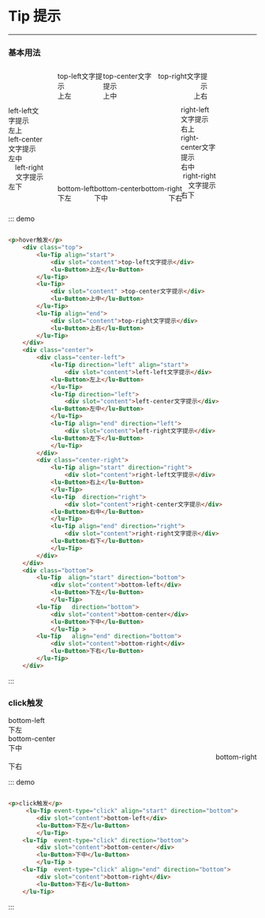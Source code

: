# Tip 提示
-----

### 基本用法

<div class="demo-block">
    <div class="top">
        <lu-Tip align="start" background="red">
            <div slot="content">top-left文字提示</div>
            <lu-Button>上左</lu-Button>
        </lu-Tip>
        <lu-Tip>
            <div slot="content" >top-center文字提示</div>
            <lu-Button>上中</lu-Button>
        </lu-Tip>
        <lu-Tip align="end">
            <div slot="content">top-right文字提示</div>
            <lu-Button>上右</lu-Button>
        </lu-Tip>
    </div>
    <div class="center">
        <div class="center-left">
            <lu-Tip direction="left" align="start">
                <div slot="content">left-left文字提示</div>
            <lu-Button>左上</lu-Button>
            </lu-Tip>
            <lu-Tip direction="left">
                <div slot="content">left-center文字提示</div>
            <lu-Button>左中</lu-Button>
            </lu-Tip>
            <lu-Tip align="end" direction="left">
                <div slot="content">left-right文字提示</div>
            <lu-Button>左下</lu-Button>
            </lu-Tip>
        </div>
        <div class="center-right">
            <lu-Tip align="start" direction="right">
                <div slot="content">right-left文字提示</div>
            <lu-Button>右上</lu-Button>
            </lu-Tip>
            <lu-Tip  direction="right">
                <div slot="content">right-center文字提示</div>
            <lu-Button>右中</lu-Button>
            </lu-Tip>
            <lu-Tip align="end" direction="right">
                <div slot="content">right-right文字提示</div>
            <lu-Button>右下</lu-Button>
            </lu-Tip>
        </div>
    </div>
    <div class="bottom">
        <lu-Tip  align="start" direction="bottom">
            <div slot="content">bottom-left</div>
            <lu-Button>下左</lu-Button>
            </lu-Tip>
        <lu-Tip   direction="bottom">
            <div slot="content">bottom-center</div>
            <lu-Button>下中</lu-Button>
            </lu-Tip >
        <lu-Tip   align="end" direction="bottom">
            <div slot="content">bottom-right</div>
            <lu-Button>下右</lu-Button>
        </lu-Tip>
    </div>
</div>

::: demo
```html

<p>hover触发</p>
    <div class="top">
        <lu-Tip align="start">
            <div slot="content">top-left文字提示</div>
            <lu-Button>上左</lu-Button>
        </lu-Tip>
        <lu-Tip>
            <div slot="content" >top-center文字提示</div>
            <lu-Button>上中</lu-Button>
        </lu-Tip>
        <lu-Tip align="end">
            <div slot="content">top-right文字提示</div>
            <lu-Button>上右</lu-Button>
        </lu-Tip>
    </div>
    <div class="center">
        <div class="center-left">
            <lu-Tip direction="left" align="start">
                <div slot="content">left-left文字提示</div>
            <lu-Button>左上</lu-Button>
            </lu-Tip>
            <lu-Tip direction="left">
                <div slot="content">left-center文字提示</div>
            <lu-Button>左中</lu-Button>
            </lu-Tip>
            <lu-Tip align="end" direction="left">
                <div slot="content">left-right文字提示</div>
            <lu-Button>左下</lu-Button>
            </lu-Tip>
        </div>
        <div class="center-right">
            <lu-Tip align="start" direction="right">
                <div slot="content">right-left文字提示</div>
            <lu-Button>右上</lu-Button>
            </lu-Tip>
            <lu-Tip  direction="right">
                <div slot="content">right-center文字提示</div>
            <lu-Button>右中</lu-Button>
            </lu-Tip>
            <lu-Tip align="end" direction="right">
                <div slot="content">right-right文字提示</div>
            <lu-Button>右下</lu-Button>
            </lu-Tip>
        </div>
    </div>
    <div class="bottom">
        <lu-Tip  align="start" direction="bottom">
            <div slot="content">bottom-left</div>
            <lu-Button>下左</lu-Button>
            </lu-Tip>
        <lu-Tip   direction="bottom">
            <div slot="content">bottom-center</div>
            <lu-Button>下中</lu-Button>
            </lu-Tip >
        <lu-Tip   align="end" direction="bottom">
            <div slot="content">bottom-right</div>
            <lu-Button>下右</lu-Button>
        </lu-Tip>
    </div>

```
:::

### click触发


<div class="demo-block">
     <lu-Tip event-type="click" align="start" direction="bottom">
            <div slot="content">bottom-left</div>
            <lu-Button>下左</lu-Button>
            </lu-Tip>
        <lu-Tip  event-type="click" direction="bottom">
            <div slot="content">bottom-center</div>
            <lu-Button>下中</lu-Button>
            </lu-Tip >
        <lu-Tip  event-type="click" align="end" direction="bottom">
            <div slot="content">bottom-right</div>
            <lu-Button>下右</lu-Button>
        </lu-Tip>
</div>


::: demo
```html

<p>click触发</p>
     <lu-Tip event-type="click" align="start" direction="bottom">
        <div slot="content">bottom-left</div>
        <lu-Button>下左</lu-Button>
        </lu-Tip>
    <lu-Tip  event-type="click" direction="bottom">
        <div slot="content">bottom-center</div>
        <lu-Button>下中</lu-Button>
        </lu-Tip >
    <lu-Tip  event-type="click" align="end" direction="bottom">
        <div slot="content">bottom-right</div>
        <lu-Button>下右</lu-Button>
    </lu-Tip>

```
:::

<style>
.top,.bottom{
    padding:10px 100px;
    display:flex;
}
.lu-tip{
    text-align:center;
    margin:5px;
}
.center{
    position:relative;
    height:150px;
}
.center-left,.center-right{
    width:71px;
}
.center-left{
    position:absolute;
    left:0;
}
.center-right{
    position:absolute;
    left:350px;
}
</style>
